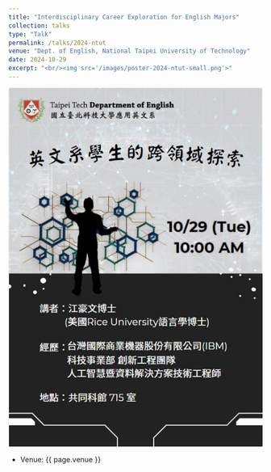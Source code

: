 ```yaml
---
title: "Interdisciplinary Career Exploration for English Majors"
collection: talks
type: "Talk"
permalink: /talks/2024-ntut
venue: "Dept. of English, National Taipei University of Technology"
date: 2024-10-29
excerpt: "<br/><img src='/images/poster-2024-ntut-small.png'>"
---
```


![](/images/poster-2024-ntut.png)

-   Venue: {{ page.venue }}